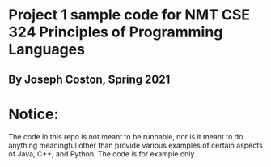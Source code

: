 # Project 1 sample code for NMT CSE 324 Principles of Programming Languages
## By Joseph Coston, Spring 2021
# Notice:
The code in this repo is not meant to be runnable, nor is it meant to do anything meaningful other than provide various examples of certain aspects of Java, C++, and Python. The code is for example only.